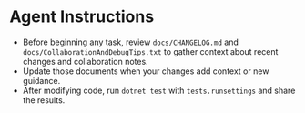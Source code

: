 # Agent Instructions

- Before beginning any task, review `docs/CHANGELOG.md` and `docs/CollaborationAndDebugTips.txt` to gather context about recent changes and collaboration notes.
- Update those documents when your changes add context or new guidance.
- After modifying code, run `dotnet test` with `tests.runsettings` and share the results.
